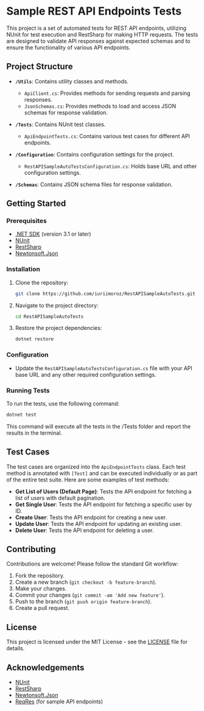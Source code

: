 # Sample REST API Endpoints Tests

This project is a set of automated tests for REST API endpoints, utilizing NUnit for test execution and RestSharp for making HTTP requests. The tests are designed to validate API responses against expected schemas and to ensure the functionality of various API endpoints.

## Project Structure

- **`/Utils`**: Contains utility classes and methods.
  - `ApiClient.cs`: Provides methods for sending requests and parsing responses.
  - `JsonSchemas.cs`: Provides methods to load and access JSON schemas for response validation.

- **`/Tests`**: Contains NUnit test classes.
  - `ApiEndpointTests.cs`: Contains various test cases for different API endpoints.

- **`/Configuration`**: Contains configuration settings for the project.
  - `RestAPISampleAutoTestsConfiguration.cs`: Holds base URL and other configuration settings.

- **`/Schemas`**: Contains JSON schema files for response validation.

## Getting Started

### Prerequisites

- [.NET SDK](https://dotnet.microsoft.com/download) (version 3.1 or later)
- [NUnit](https://nunit.org/)
- [RestSharp](https://restsharp.dev/)
- [Newtonsoft.Json](https://www.newtonsoft.com/json)

### Installation

1. Clone the repository:
    ```bash
    git clone https://github.com/iuriimoroz/RestAPISampleAutoTests.git
    ```
2. Navigate to the project directory:
    ```bash
    cd RestAPISampleAutoTests
    ```
3. Restore the project dependencies:
    ```bash
    dotnet restore
    ```

### Configuration

- Update the `RestAPISampleAutoTestsConfiguration.cs` file with your API base URL and any other required configuration settings.

### Running Tests

To run the tests, use the following command:
```bash
dotnet test
```
This command will execute all the tests in the /Tests folder and report the results in the terminal.

## Test Cases

The test cases are organized into the `ApiEndpointTests` class. Each test method is annotated with `[Test]` and can be executed individually or as part of the entire test suite. Here are some examples of test methods:

- **Get List of Users (Default Page)**: Tests the API endpoint for fetching a list of users with default pagination.
- **Get Single User**: Tests the API endpoint for fetching a specific user by ID.
- **Create User**: Tests the API endpoint for creating a new user.
- **Update User**: Tests the API endpoint for updating an existing user.
- **Delete User**: Tests the API endpoint for deleting a user.

## Contributing

Contributions are welcome! Please follow the standard Git workflow:

1. Fork the repository.
2. Create a new branch (`git checkout -b feature-branch`).
3. Make your changes.
4. Commit your changes (`git commit -am 'Add new feature'`).
5. Push to the branch (`git push origin feature-branch`).
6. Create a pull request.

## License

This project is licensed under the MIT License - see the [LICENSE](LICENSE) file for details.

## Acknowledgements

- [NUnit](https://nunit.org/)
- [RestSharp](https://restsharp.dev/)
- [Newtonsoft.Json](https://www.newtonsoft.com/json)
- [ReqRes](https://reqres.in/) (for sample API endpoints)

